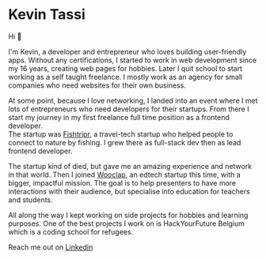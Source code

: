 # Kevin Tassi

Hi 👋  
  
I'm Kevin, a developer and entrepreneur who loves building user-friendly apps. Without any certifications, I started to work in web development since my 16 years, creating web pages for hobbies. Later I quit school to start working as a self taught freelance. I mostly work as an agency for small companies who need websites for their own business.  
  
At some point, because I love networking, I landed into an event where I met lots of entrepreneurs who need developers for their startups. From there I start my journey in my first freelance full time position as a frontend developer.  
The startup was [Fishtripr](https://www.fishtripr.com/), a travel-tech startup who helped people to connect to nature by fishing. I grew there as full-stack dev then as lead frontend developer.  
  
The startup kind of died, but gave me an amazing experience and network in that world. Then I joined [Wooclap](https://www.wooclap.com/), an edtech startup this time, with a bigger, impactful mission. The goal is to help presenters to have more interactions with their audience, but specialise into education for teachers and students.  
  
All along the way I kept working on side projects for hobbies and learning purposes. One of the best projects I work on is HackYourFuture Belgium which is a coding school for refugees.  
  
Reach me out on [Linkedin](https://www.linkedin.com/in/kevin-tassi/)

